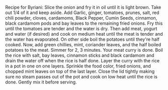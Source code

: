 Recipe for Byriani:
Slice the onion and fry it in oil until it is light brown. Take out 1/4 of it and keep aside.
Add Garlic, ginger, tomatoes, prunes, salt, red chili powder, cloves, cardamoms, Black Pepper, Cumin Seeds, cinnamon, black cardamom pods and bay leaves to the remaining fried onions.
Fry this until the tomatoes are tender and the water is dry.
Then add meat, yogurt and water (if desired) and cook on medium heat until the meat is tender and the water has evaporated.
On other side boil the potatoes until they're half cooked.
Now, add green chillies, mint, coriander leaves, and the half boiled potatoes to the meat. 
Simmer for 2, 3 minutes. Your meat curry is done.
Boil the rice with salt, bay leaves, cinnamon sticks and black cardamom and drain the water off when the rice is half done.
Layer the curry with the rice in a pot in one on one layers. Sprinkle the food color, fried onions, and chopped mint leaves on top of the last layer.
Close the lid tightly making sure no steam passes out of the pot and cook on low heat until the rice is done.
Gently mix it before serving.
